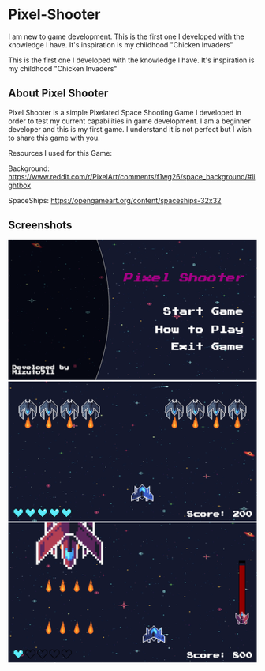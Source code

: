 # Pixel-Shooter
I am new to game development. This is the first one I developed with the knowledge I have. It's inspiration is my childhood "Chicken Invaders"

This is the first one I developed with the knowledge I have. It's inspiration is my childhood "Chicken Invaders"

## About Pixel Shooter
Pixel Shooter is a simple Pixelated Space Shooting Game I developed in order to test my current capabilities in game development. I am a beginner developer and this is my first game. I understand it is not perfect but I wish to share this game with you.

Resources I used for this Game:

Background: https://www.reddit.com/r/PixelArt/comments/f1wg26/space_background/#lightbox

SpaceShips: https://opengameart.org/content/spaceships-32x32

## Screenshots
![GamePreview](Screenshot/ss1.png)
![GamePreview](Screenshot/ss2.png)
![GamePreview](Screenshot/ss3.png)
